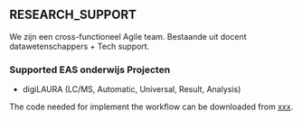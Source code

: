 ## RESEARCH_SUPPORT
We zijn een cross-functioneel Agile team. Bestaande uit  docent datawetenschappers + Tech support. 


### Supported EAS onderwijs Projecten

* digiLAURA (LC/MS, Automatic, Universal, Result, Analysis) </br>

 The code needed for implement the workflow can be downloaded from [xxx](https://github.com/HR-DataLab-Healthcare/RESEARCH_SUPPORT/tree/main/PROJECTS/QoLEAD/).
